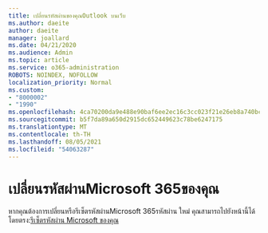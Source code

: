 ```yaml
---
title: เปลี่ยนรหัสผ่านของคุณOutlook บนเว็บ
ms.author: daeite
author: daeite
manager: joallard
ms.date: 04/21/2020
ms.audience: Admin
ms.topic: article
ms.service: o365-administration
ROBOTS: NOINDEX, NOFOLLOW
localization_priority: Normal
ms.custom:
- "8000002"
- "1990"
ms.openlocfilehash: 4ca70200da9e488e90baf6ee2ec16c3cc023f21e26eb8a740bcc3fce1557d6d3
ms.sourcegitcommit: b5f7da89a650d2915dc652449623c78be6247175
ms.translationtype: MT
ms.contentlocale: th-TH
ms.lasthandoff: 08/05/2021
ms.locfileid: "54063287"
---
```

# <a name="change-your-microsoft-365-password"></a>เปลี่ยนรหัสผ่านMicrosoft 365ของคุณ

หากคุณต้องการเปลี่ยนหรือรีเซ็ตรหัสผ่านMicrosoft 365รหัสผ่าน ใหม่ คุณสามารถไปยังหน้านี้ได้โดยตรง:[รีเซ็ตรหัสผ่าน Microsoft ของคุณ](https://go.microsoft.com/fwlink/p/?linkid=841910)